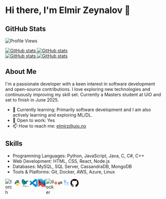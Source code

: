 # Hi there, I'm Elmir Zeynalov 👋
## GitHub Stats

![Profile Views](https://komarev.com/ghpvc/?username=Elmir-Zeynalov&color=blue)

<!-- Light Mode -->
<div align="left">
  <a href="https://github.com/anuraghazra/github-readme-stats#gh-light-mode-only">
    <img height=220 src="https://github-readme-stats.vercel.app/api?username=Elmir-Zeynalov&show_icons=true&theme=default#gh-light-mode-only" alt="GitHub stats" />
    <img height=220 src="https://github-readme-stats.vercel.app/api/top-langs/?username=Elmir-Zeynalov&hide=jupyter%20notebook,html,css,makefile&layout=compact&langs_count=6&theme=transparent&size_weight=0.7&count_weight=0.3" alt="GitHub stats" />
  </a>
</div>

<!-- Dark Mode -->
<div align="left">
  <a href="https://github.com/anuraghazra/github-readme-stats#gh-dark-mode-only">
    <img height=220 src="https://github-readme-stats.vercel.app/api?username=Elmir-Zeynalov&show_icons=true&theme=aura&bg_color=000000#gh-dark-mode-only" alt="GitHub stats" />
    <img height=220 src="https://github-readme-stats.vercel.app/api/top-langs/?username=Elmir-Zeynalov&hide=jupyter%20notebook,html,css,makefile&layout=compact&langs_count=6&theme=transparent&size_weight=0.7&count_weight=0.3" alt="GitHub stats" />
  </a>
</a>
</div>



## About Me

I'm a passionate developer with a keen interest in software development and open-source contributions. I love exploring new technologies and continuously improving my skill set. 
Currently a Masters student at UiO and set to finish in June 2025.

- 🌱 Currently learning: Primarily software development and I am also actively learning and exploring ML/DL.
- 💼 Open to work: Yes
- 📫 How to reach me: [elmirz@uio.no](mailto:elmirz@uio.no)

## Skills

- Programming Languages: Python, JavaScript, Java, C, C#, C++
- Web Development: HTML, CSS, React, Node.js
- Databases: MySQL, SQL Server, CassandraDB, MongoDB
- Tools & Platforms: Git, Docker, AWS, Azure, Linux

<div class="row">
  <img align="left" alt="torch" width="26px" src="https://pytorch.org/assets/images/pytorch-logo.png" />
  <img align="left" alt="python" width="26px" src="https://raw.githubusercontent.com/github/explore/80688e429a7d4ef2fca1e82350fe8e3517d3494d/topics/python/python.png" />
  <img align="left" alt="latex" width="26px" src="https://raw.githubusercontent.com/github/explore/80688e429a7d4ef2fca1e82350fe8e3517d3494d/topics/latex/latex.png" />
  <img align="left" alt="Visual Studio Code" width="26px" src="https://raw.githubusercontent.com/github/explore/80688e429a7d4ef2fca1e82350fe8e3517d3494d/topics/visual-studio-code/visual-studio-code.png" />
  <img align="left" alt="nsis" width="26px" src="https://raw.githubusercontent.com/idleberg/nsis-logo/master/preview.png" />
  <img align="left" alt="docker" width="26px" src="https://cdn4.iconfinder.com/data/icons/logos-and-brands/512/97_Docker_logo_logos-512.png" />
  <img align="left" alt="Git" width="26px" src="https://raw.githubusercontent.com/github/explore/80688e429a7d4ef2fca1e82350fe8e3517d3494d/topics/git/git.png" />
  <img align="left" alt="Actions" width="26px" src="https://raw.githubusercontent.com/github/explore/2c7e603b797535e5ad8b4beb575ab3b7354666e1/topics/actions/actions.png" />
  <img align="left" alt="GitHub" width="26px" src="https://raw.githubusercontent.com/github/explore/78df643247d429f6cc873026c0622819ad797942/topics/github/github.png" />
</div>

<!--
## Projects

### [Project 1: Awesome Project](https://github.com/Elmir-Zeynalov/awesome-project)
A brief description of the project and what it aims to achieve.

### [Project 2: Cool Project](https://github.com/Elmir-Zeynalov/cool-project)
A brief description of the project and what it aims to achieve.
-->

<!--
## Connect with Me

- [LinkedIn](https://www.linkedin.com/in/elmir-zeynalov/)
- [Twitter](https://twitter.com/elmir_zeynalov)
- [Personal Website](https://elmirzeynalov.com)
-->


<!--
**Elmir-Zeynalov/Elmir-Zeynalov** is a ✨ _special_ ✨ repository because its `README.md` (this file) appears on your GitHub profile.

Here are some ideas to get you started:

- 🔭 I’m currently working on ...
- 🌱 I’m currently learning ...
- 👯 I’m looking to collaborate on ...
- 🤔 I’m looking for help with ...
- 💬 Ask me about ...
- 📫 How to reach me: ...
- 😄 Pronouns: ...
- ⚡ Fun fact: ...
-->
